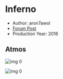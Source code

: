 # Inferno

* Author: aron7awol
* [Forum Post](https://www.avsforum.com/threads/bass-eq-for-filtered-movies.2995212/post-58221110)
* Production Year: 2016

## Atmos

![img 0](https://i.imgur.com/edatYDu.jpg)

![img 0](https://i.imgur.com/k1gINnD.png)

